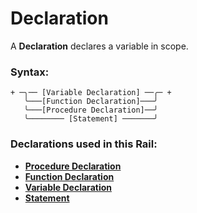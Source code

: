 
# Declaration

A **Declaration** declares a variable in scope.

### Syntax:

    + ─╮── [Variable Declaration] ──╭─ +
       ╰───[Function Declaration]───╯
       ╰───[Procedure Declaration]──╯
       ╰──────── [Statement] ───────╯

### Declarations used in this Rail:

- [**Procedure Declaration**](DC-Procedure.md)
- [**Function Declaration**](DC-Function.md)
- [**Variable Declaration**](DC-Variable.md)
- [**Statement**](Statement.md)
